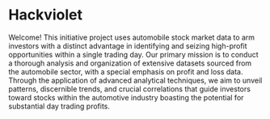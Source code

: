 # Hackviolet
Welcome!
This initiative project uses automobile stock market data to arm investors with a distinct advantage in identifying and seizing high-profit opportunities within a single trading day.
Our primary mission is to conduct a thorough analysis and organization of extensive datasets sourced from the automobile sector, with a special emphasis on profit and loss data. Through the application of advanced analytical techniques, we aim to unveil patterns, discernible trends, and crucial correlations that guide investors toward stocks within the automotive industry boasting the potential for substantial day trading profits.
